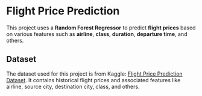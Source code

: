 # Flight Price Prediction

This project uses a **Random Forest Regressor** to predict **flight prices** based on various features such as **airline**, **class**, **duration**, **departure time**, and others.

## Dataset

The dataset used for this project is from Kaggle: [Flight Price Prediction Dataset](https://www.kaggle.com/datasets/shubhambathwal/flight-price-prediction). It contains historical flight prices and associated features like airline, source city, destination city, class, and others.